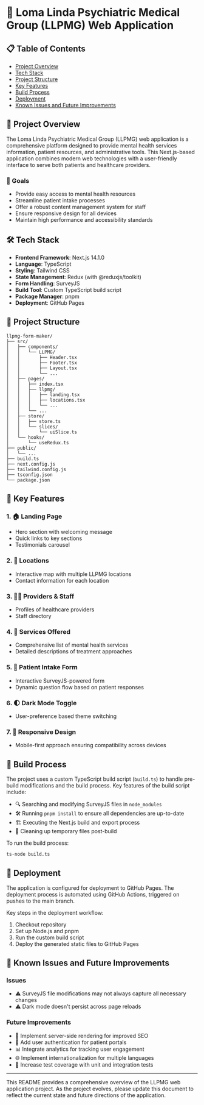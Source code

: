 # 🏥 Loma Linda Psychiatric Medical Group (LLPMG) Web Application

## 📋 Table of Contents

- [Project Overview](#project-overview)
- [Tech Stack](#tech-stack)
- [Project Structure](#project-structure)
- [Key Features](#key-features)
- [Build Process](#build-process)
- [Deployment](#deployment)
- [Known Issues and Future Improvements](#known-issues-and-future-improvements)

## 🌟 Project Overview

The Loma Linda Psychiatric Medical Group (LLPMG) web application is a comprehensive platform designed to provide mental health services information, patient resources, and administrative tools. This Next.js-based application combines modern web technologies with a user-friendly interface to serve both patients and healthcare providers.

### 🎯 Goals

- Provide easy access to mental health resources
- Streamline patient intake processes
- Offer a robust content management system for staff
- Ensure responsive design for all devices
- Maintain high performance and accessibility standards

## 🛠 Tech Stack

- **Frontend Framework**: Next.js 14.1.0
- **Language**: TypeScript
- **Styling**: Tailwind CSS
- **State Management**: Redux (with @reduxjs/toolkit)
- **Form Handling**: SurveyJS
- **Build Tool**: Custom TypeScript build script
- **Package Manager**: pnpm
- **Deployment**: GitHub Pages

## 📁 Project Structure

```
llpmg-form-maker/
├── src/
│   ├── components/
│   │   └── LLPMG/
│   │       ├── Header.tsx
│   │       ├── Footer.tsx
│   │       ├── Layout.tsx
│   │       └── ...
│   ├── pages/
│   │   ├── index.tsx
│   │   ├── llpmg/
│   │   │   ├── landing.tsx
│   │   │   ├── locations.tsx
│   │   │   └── ...
│   │   └── ...
│   ├── store/
│   │   ├── store.ts
│   │   └── slices/
│   │       └── uiSlice.ts
│   └── hooks/
│       └── useRedux.ts
├── public/
│   └── ...
├── build.ts
├── next.config.js
├── tailwind.config.js
├── tsconfig.json
└── package.json
```

## 🔑 Key Features

### 1. 🏠 Landing Page

- Hero section with welcoming message
- Quick links to key sections
- Testimonials carousel

### 2. 📍 Locations

- Interactive map with multiple LLPMG locations
- Contact information for each location

### 3. 👨‍⚕️ Providers & Staff

- Profiles of healthcare providers
- Staff directory

### 4. 🧠 Services Offered

- Comprehensive list of mental health services
- Detailed descriptions of treatment approaches

### 5. 📝 Patient Intake Form

- Interactive SurveyJS-powered form
- Dynamic question flow based on patient responses

### 6. 🌓 Dark Mode Toggle

- User-preference based theme switching

### 7. 📱 Responsive Design

- Mobile-first approach ensuring compatibility across devices

## 🔧 Build Process

The project uses a custom TypeScript build script (`build.ts`) to handle pre-build modifications and the build process. Key features of the build script include:

- 🔍 Searching and modifying SurveyJS files in `node_modules`
- 🛠 Running `pnpm install` to ensure all dependencies are up-to-date
- 🏗 Executing the Next.js build and export process
- 🧹 Cleaning up temporary files post-build

To run the build process:

```bash
ts-node build.ts
```

## 🚀 Deployment

The application is configured for deployment to GitHub Pages. The deployment process is automated using GitHub Actions, triggered on pushes to the main branch.

Key steps in the deployment workflow:

1. Checkout repository
2. Set up Node.js and pnpm
3. Run the custom build script
4. Deploy the generated static files to GitHub Pages

## 🐛 Known Issues and Future Improvements

### Issues

- ⚠️ SurveyJS file modifications may not always capture all necessary changes
- ⚠️ Dark mode doesn't persist across page reloads

### Future Improvements

- 🔮 Implement server-side rendering for improved SEO
- 🔐 Add user authentication for patient portals
- 📊 Integrate analytics for tracking user engagement
- 🌐 Implement internationalization for multiple languages
- 🧪 Increase test coverage with unit and integration tests

---

This README provides a comprehensive overview of the LLPMG web application project. As the project evolves, please update this document to reflect the current state and future directions of the application.
